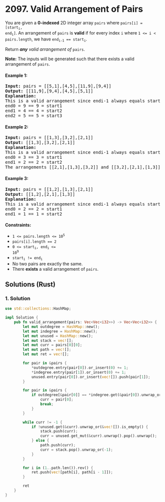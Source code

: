 # 2097. Valid Arrangement of Pairs
You are given a **0-indexed** 2D integer array `pairs` where <code>pairs[i] = [start<sub>i</sub>, end<sub>i</sub>]</code>. An arrangement of `pairs` is **valid** if for every index `i` where `1 <= i < pairs.length`, we have <code>end<sub>i-1</sub> == start<sub>i</sub></code>.

Return ***any** valid arrangement of* `pairs`.

**Note:** The inputs will be generated such that there exists a valid arrangement of `pairs`.

#### Example 1:
<pre>
<strong>Input:</strong> pairs = [[5,1],[4,5],[11,9],[9,4]]
<strong>Output:</strong> [[11,9],[9,4],[4,5],[5,1]]
<strong>Explanation:</strong>
This is a valid arrangement since endi-1 always equals starti.
end0 = 9 == 9 = start1
end1 = 4 == 4 = start2
end2 = 5 == 5 = start3
</pre>

#### Example 2:
<pre>
<strong>Input:</strong> pairs = [[1,3],[3,2],[2,1]]
<strong>Output:</strong> [[1,3],[3,2],[2,1]]
<strong>Explanation:</strong>
This is a valid arrangement since endi-1 always equals starti.
end0 = 3 == 3 = start1
end1 = 2 == 2 = start2
The arrangements [[2,1],[1,3],[3,2]] and [[3,2],[2,1],[1,3]] are also valid.
</pre>

#### Example 3:
<pre>
<strong>Input:</strong> pairs = [[1,2],[1,3],[2,1]]
<strong>Output:</strong> [[1,2],[2,1],[1,3]]
<strong>Explanation:</strong>
This is a valid arrangement since endi-1 always equals starti.
end0 = 2 == 2 = start1
end1 = 1 == 1 = start2
</pre>

#### Constraints:
* <code>1 <= pairs.length <= 10<sup>5</sup></code>
* `pairs[i].length == 2`
* <code>0 <= start<sub>i</sub>, end<sub>i</sub> <= 10<sup>9</sup></code>
* <code>start<sub>i</sub> != end<sub>i</sub></code>
* No two pairs are exactly the same.
* There **exists** a valid arrangement of `pairs`.

## Solutions (Rust)

### 1. Solution
```Rust
use std::collections::HashMap;

impl Solution {
    pub fn valid_arrangement(pairs: Vec<Vec<i32>>) -> Vec<Vec<i32>> {
        let mut outdegree = HashMap::new();
        let mut indegree = HashMap::new();
        let mut unused = HashMap::new();
        let mut stack = vec![];
        let mut curr = pairs[0][0];
        let mut path = vec![];
        let mut ret = vec![];

        for pair in &pairs {
            *outdegree.entry(pair[0]).or_insert(0) += 1;
            *indegree.entry(pair[1]).or_insert(0) += 1;
            unused.entry(pair[0]).or_insert(vec![]).push(pair[1]);
        }

        for pair in &pairs {
            if outdegree[&pair[0]] == *indegree.get(&pair[0]).unwrap_or(&0) + 1 {
                curr = pair[0];
                break;
            }
        }

        while curr != -1 {
            if !unused.get(&curr).unwrap_or(&vec![]).is_empty() {
                stack.push(curr);
                curr = unused.get_mut(&curr).unwrap().pop().unwrap();
            } else {
                path.push(curr);
                curr = stack.pop().unwrap_or(-1);
            }
        }

        for i in (1..path.len()).rev() {
            ret.push(vec![path[i], path[i - 1]]);
        }

        ret
    }
}
```
